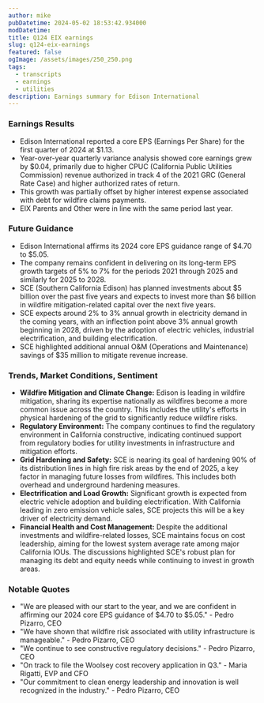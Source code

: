 ```yaml
---
author: mike
pubDatetime: 2024-05-02 18:53:42.934000
modDatetime: 
title: Q124 EIX earnings
slug: q124-eix-earnings
featured: false
ogImage: /assets/images/250_250.png
tags:
  - transcripts
  - earnings
  - utilities
description: Earnings summary for Edison International
---
```

### Earnings Results

- Edison International reported a core EPS (Earnings Per Share) for the first quarter of 2024 at $1.13.
- Year-over-year quarterly variance analysis showed core earnings grew by $0.04, primarily due to higher CPUC (California Public Utilities Commission) revenue authorized in track 4 of the 2021 GRC (General Rate Case) and higher authorized rates of return.
- This growth was partially offset by higher interest expense associated with debt for wildfire claims payments.
- EIX Parents and Other were in line with the same period last year.

### Future Guidance

- Edison International affirms its 2024 core EPS guidance range of $4.70 to $5.05.
- The company remains confident in delivering on its long-term EPS growth targets of 5% to 7% for the periods 2021 through 2025 and similarly for 2025 to 2028.
- SCE (Southern California Edison) has planned investments about $5 billion over the past five years and expects to invest more than $6 billion in wildfire mitigation-related capital over the next five years.
- SCE expects around 2% to 3% annual growth in electricity demand in the coming years, with an inflection point above 3% annual growth beginning in 2028, driven by the adoption of electric vehicles, industrial electrification, and building electrification.
- SCE highlighted additional annual O&M (Operations and Maintenance) savings of $35 million to mitigate revenue increase.

### Trends, Market Conditions, Sentiment

- **Wildfire Mitigation and Climate Change:** Edison is leading in wildfire mitigation, sharing its expertise nationally as wildfires become a more common issue across the country. This includes the utility's efforts in physical hardening of the grid to significantly reduce wildfire risks.
- **Regulatory Environment:** The company continues to find the regulatory environment in California constructive, indicating continued support from regulatory bodies for utility investments in infrastructure and mitigation efforts.
- **Grid Hardening and Safety:** SCE is nearing its goal of hardening 90% of its distribution lines in high fire risk areas by the end of 2025, a key factor in managing future losses from wildfires. This includes both overhead and underground hardening measures.
- **Electrification and Load Growth:** Significant growth is expected from electric vehicle adoption and building electrification. With California leading in zero emission vehicle sales, SCE projects this will be a key driver of electricity demand.
- **Financial Health and Cost Management:** Despite the additional investments and wildfire-related losses, SCE maintains focus on cost leadership, aiming for the lowest system average rate among major California IOUs. The discussions highlighted SCE's robust plan for managing its debt and equity needs while continuing to invest in growth areas.

### Notable Quotes

- "We are pleased with our start to the year, and we are confident in affirming our 2024 core EPS guidance of $4.70 to $5.05." - Pedro Pizarro, CEO
- "We have shown that wildfire risk associated with utility infrastructure is manageable." - Pedro Pizarro, CEO
- "We continue to see constructive regulatory decisions." - Pedro Pizarro, CEO
- "On track to file the Woolsey cost recovery application in Q3." - Maria Rigatti, EVP and CFO
- "Our commitment to clean energy leadership and innovation is well recognized in the industry." - Pedro Pizarro, CEO
